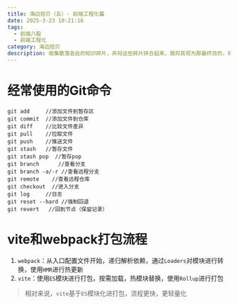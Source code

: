 ```yaml
---
title: 海边拾贝（五）- 前端工程化篇
date: 2025-3-23 10:21:16
tags: 
  - 前端八股
  - 前端工程化
category: 海边拾贝 
description: 收集散落各处的知识碎片，并将这些碎片拼合起来，我将其视为那最终目的，将揭示某个事物本来的样貌
---
```


# 经常使用的Git命令
```
git add     //添加文件到暂存区
git commit  //添加文件到仓库 
git diff    //比较文件差异
git pull    //拉取文件
git push    //推送文件
git stash   //暂存文件
git stash pop  //暂存pop
git branch      //查看分支
git branch -a/-r //查看远程分支
git remote    //查看远程仓库
git checkout  //进入分支
git log     //日志
git reset --hard //强制回退
git revert   //回到节点（保留记录）
```
# vite和webpack打包流程
1. `webpack`：从入口配置文件开始，递归解析依赖，通过`Loaders`对模块进行转换，使用`HMR`进行热更新
2. `vite`：使用`ES`模块进行打包，按需加载，热模块替换，使用`Rollup`进行打包

>相对来说，`vite`基于`ES`模块化进打包，流程更快，更轻量化

